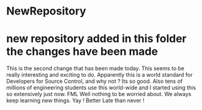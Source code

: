 # NewRepository
# new repository added in this folder the changes have been made
This is the second change that has been made today. This seems to be really interesting and exciting to do.
Apparently this is a world standard for Developers for Source Control, and why not ? Its so good. 
Also tens of millions of engineering students use this world-wide and I started using this so extensively just now.
FML
Well nothing to be worried about. We always keep learning new things. Yay !
Better Late than never !